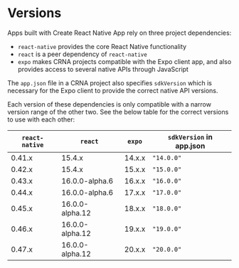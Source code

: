 # Versions

Apps built with Create React Native App rely on three project dependencies:

* `react-native` provides the core React Native functionality
* `react` is a peer dependency of `react-native`
* `expo` makes CRNA projects compatible with the Expo client app, and also provides access to several native APIs through JavaScript

The `app.json` file in a CRNA project also specifies `sdkVersion` which is necessary for the Expo client to provide the correct native API versions.

Each version of these dependencies is only compatible with a narrow version range of the other two. See the below table for the correct versions to use with each other:

| `react-native` | `react`         | `expo` | `sdkVersion` in app.json |
|----------------|-----------------|--------|--------------------------|
| 0.41.x         | 15.4.x          | 14.x.x | `"14.0.0"`               |
| 0.42.x         | 15.4.x          | 15.x.x | `"15.0.0"`               |
| 0.43.x         | 16.0.0-alpha.6  | 16.x.x | `"16.0.0"`               |
| 0.44.x         | 16.0.0-alpha.6  | 17.x.x | `"17.0.0"`               |
| 0.45.x         | 16.0.0-alpha.12 | 18.x.x | `"18.0.0"`               |
| 0.46.x         | 16.0.0-alpha.12 | 19.x.x | `"19.0.0"`               |
| 0.47.x         | 16.0.0-alpha.12 | 20.x.x | `"20.0.0"`               |
